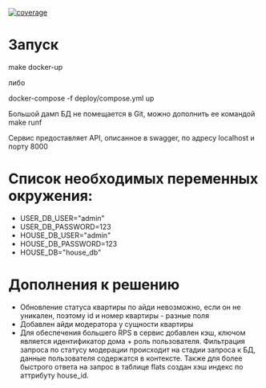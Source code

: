 [![coverage](https://github.com/BurtsE/avito-test/actions/workflows/coverage.yml/badge.svg)](https://github.com/BurtsE/avito-test/actions/workflows/coverage.yml)
# Запуск

make docker-up 

либо 

docker-compose -f deploy/compose.yml up

Большой дамп БД не помещается в Git, можно дополнить ее командой make runf

Сервис предоставляет API, описанное в swagger, по адресу localhost и порту 8000

# Список необходимых переменных окружения:

* USER_DB_USER="admin"
* USER_DB_PASSWORD=123
* HOUSE_DB_USER="admin"
* HOUSE_DB_PASSWORD=123
* HOUSE_DB="house_db"

# Дополнения к решению

* Обновление статуса квартиры по айди невозможно, если он не уникален, поэтому id и номер квартиры - разные поля
* Добавлен айди модератора у сущности квартиры
* Для обеспечения большего RPS в сервис добавлен кэш, ключом является идентификатор дома + роль пользователя. Фильтрация запроса по статусу модерации происходит на стадии запроса к БД, данные пользователя содержатся в контексте. Также для более быстрого ответа на запрос в таблице flats создан хэш индекс по аттрибуту house_id. 
